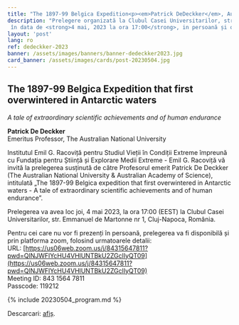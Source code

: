 ```yaml
---
title: "The 1897-99 Belgica Expedition<p><em>Patrick DeDeckker</em>, Australian National University</p>"
description: "Prelegere organizată la Clubul Casei Universitarilor, str. Emmanuel de Martonne nr 1, Cluj-Napoca, Romania,
 în data de <strong>4 mai, 2023 la ora 17:00</strong>, in persoană și online."
layout: 'post'
lang: ro
ref: dedeckker-2023
banner: /assets/images/banners/banner-dedeckker2023.jpg
card_banner: /assets/images/cards/post-20230504.jpg
---
```


## The 1897-99 Belgica Expedition that first overwintered in Antarctic waters
_A tale of extraordinary scientific achievements and of human endurance_

**Patrick De Deckker**<br/>
Emeritus Professor, The Australian National University

Institutul Emil G. Racoviță pentru Studiul Vieții în Condiții Extreme împreună cu Fundația pentru Știință și Explorare Medii Extreme - Emil G. Racoviță vă invită la prelegerea susținută de către Profesorul emerit Patrick De Deckker (The Australian National University & Australian Academy of Science), intitulată „The 1897-99 Belgica expedition that first overwintered in Antarctic waters - A tale of extraordinary scientific achievements and of human endurance”.

Prelegerea va avea loc joi, 4 mai 2023, la ora 17:00 (EEST) la Clubul Casei Universitarilor, str. Emmanuel de Martonne nr 1, Cluj-Napoca, România.

Pentru cei care nu vor fi prezenți în persoană, prelegerea va fi disponibilă și prin platforma zoom, folosind urmatoarele detalii:<br/>
URL: [https://us06web.zoom.us/j/84315647811?pwd=QlNJWFlYcHU4VHlUNTBkU2ZGclIyQT09](https://us06web.zoom.us/j/84315647811?pwd=QlNJWFlYcHU4VHlUNTBkU2ZGclIyQT09)<br/>
Meeting ID: 843 1564 7811<br/>
Passcode: 119212


{% include 20230504_program.md %}

Descarcari: [afiș](/assets/images/May23/poster_ro.png).
